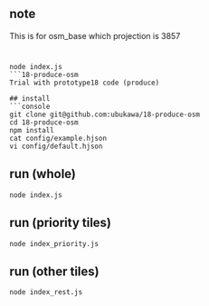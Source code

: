 ## note
This is for osm_base which projection is 3857  

#  

```console
node index.js 
```18-produce-osm
Trial with prototype18 code (produce)

## install
```console
git clone git@github.com:ubukawa/18-produce-osm
cd 18-produce-osm
npm install
cat config/example.hjson
vi config/default.hjson
```

## run (whole)
```console
node index.js
```  

## run (priority tiles)
```console
node index_priority.js
```  

## run (other tiles)
```console
node index_rest.js
```  
